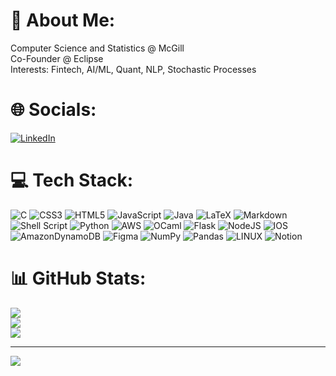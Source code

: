 # 💫 About Me:
Computer Science and Statistics @ McGill<br>Co-Founder @ Eclipse<br>Interests: Fintech, AI/ML, Quant, NLP, Stochastic Processes


# 🌐 Socials:
[![LinkedIn](https://img.shields.io/badge/LinkedIn-%230077B5.svg?logo=linkedin&logoColor=white)](https://linkedin.com/in/luke-wang63) 

# 💻 Tech Stack:
![C](https://img.shields.io/badge/c-%2300599C.svg?style=flat&logo=c&logoColor=white) ![CSS3](https://img.shields.io/badge/css3-%231572B6.svg?style=flat&logo=css3&logoColor=white) ![HTML5](https://img.shields.io/badge/html5-%23E34F26.svg?style=flat&logo=html5&logoColor=white) ![JavaScript](https://img.shields.io/badge/javascript-%23323330.svg?style=flat&logo=javascript&logoColor=%23F7DF1E) ![Java](https://img.shields.io/badge/java-%23ED8B00.svg?style=flat&logo=java&logoColor=white) ![LaTeX](https://img.shields.io/badge/latex-%23008080.svg?style=flat&logo=latex&logoColor=white) ![Markdown](https://img.shields.io/badge/markdown-%23000000.svg?style=flat&logo=markdown&logoColor=white) ![Shell Script](https://img.shields.io/badge/shell_script-%23121011.svg?style=flat&logo=gnu-bash&logoColor=white) ![Python](https://img.shields.io/badge/python-3670A0?style=flat&logo=python&logoColor=ffdd54) ![AWS](https://img.shields.io/badge/AWS-%23FF9900.svg?style=flat&logo=amazon-aws&logoColor=white) ![OCaml](https://img.shields.io/badge/ocaml-%23FF9900.svg?style=flat&logo=ocaml) ![Flask](https://img.shields.io/badge/flask-%23000.svg?style=flat&logo=flask&logoColor=white) ![NodeJS](https://img.shields.io/badge/node.js-6DA55F?style=flat&logo=node.js&logoColor=white) ![IOS](https://img.shields.io/badge/IOS-%2320232a.svg?style=flat&logo=apple&logoColor=white) ![AmazonDynamoDB](https://img.shields.io/badge/Amazon%20DynamoDB-4053D6?style=flat&logo=Amazon%20DynamoDB&logoColor=white) 	![Figma](https://img.shields.io/badge/figma-%23F24E1E.svg?style=flat&logo=figma&logoColor=white) ![NumPy](https://img.shields.io/badge/numpy-%23013243.svg?style=flat&logo=numpy&logoColor=white) ![Pandas](https://img.shields.io/badge/pandas-%23150458.svg?style=flat&logo=pandas&logoColor=white) ![LINUX](https://img.shields.io/badge/Linux-FCC624?style=flat&logo=linux&logoColor=black) ![Notion](https://img.shields.io/badge/Notion-%23000000.svg?style=flat&logo=notion&logoColor=white)
# 📊 GitHub Stats:
![](https://github-readme-stats-lukewang2.vercel.app/api?username=LukeWang2&theme=dark&hide_border=false&include_all_commits=true&count_private=true)<br/>
![](https://github-readme-streak-stats.herokuapp.com/?user=LukeWang2&theme=dark&hide_border=false)<br/>
![](https://github-readme-stats-lukewang2.vercel.app/api/top-langs/?username=LukeWang2&theme=dark&hide_border=false&include_all_commits=true&count_private=true&layout=compact)

---
[![](https://visit-counter.vercel.app/counter.png?page=https://github.com/LukeWang2&tb=Profile%20Views:%20&c=ffffff&bg=111111)](https://www.youtube.com/watch?v=dQw4w9WgXcQ)

